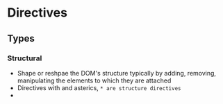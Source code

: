 # Directives

## Types

### Structural

- Shape or reshpae the DOM's structure typically by adding, removing, manipulating the elements to which they are attached
- Directives with and asterics, `* are structure directives`
- 

